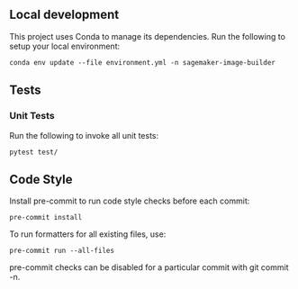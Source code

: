 ## Local development

This project uses Conda to manage its dependencies. Run the following to setup your local environment:

```shell
conda env update --file environment.yml -n sagemaker-image-builder
```

## Tests

### Unit Tests

Run the following to invoke all unit tests:

```shell
pytest test/
```

## Code Style

Install pre-commit to run code style checks before each commit:

```shell
pre-commit install
```

To run formatters for all existing files, use:

```shell
pre-commit run --all-files
```

pre-commit checks can be disabled for a particular commit with git commit -n.
